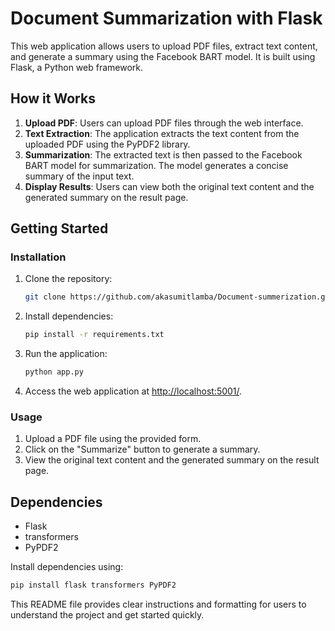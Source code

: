 # Document Summarization with Flask

This web application allows users to upload PDF files, extract text content, and generate a summary using the Facebook BART model. It is built using Flask, a Python web framework.

## How it Works

1. **Upload PDF**: Users can upload PDF files through the web interface.
2. **Text Extraction**: The application extracts the text content from the uploaded PDF using the PyPDF2 library.
3. **Summarization**: The extracted text is then passed to the Facebook BART model for summarization. The model generates a concise summary of the input text.
4. **Display Results**: Users can view both the original text content and the generated summary on the result page.

## Getting Started

### Installation

1. Clone the repository:

    ```bash
    git clone https://github.com/akasumitlamba/Document-summerization.git
    ```

2. Install dependencies:

    ```bash
    pip install -r requirements.txt
    ```

3. Run the application:

    ```bash
    python app.py
    ```

4. Access the web application at [http://localhost:5001/](http://localhost:5001/).

### Usage

1. Upload a PDF file using the provided form.
2. Click on the "Summarize" button to generate a summary.
3. View the original text content and the generated summary on the result page.

## Dependencies

- Flask
- transformers
- PyPDF2

Install dependencies using:

```bash
pip install flask transformers PyPDF2
```
This README file provides clear instructions and formatting for users to understand the project and get started quickly.
